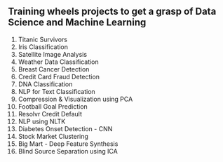 ## Training wheels projects to get a grasp of Data Science and Machine Learning


1. Titanic Survivors
2. Iris Classification
3. Satellite Image Analysis
4. Weather Data Classification
5. Breast Cancer Detection
6. Credit Card Fraud Detection
7. DNA Classification
8. NLP for Text Classification
9. Compression & Visualization using PCA
10. Football Goal Prediction
11. Resolvr Credit Default
12. NLP using NLTK
13. Diabetes Onset Detection - CNN
14. Stock Market Clustering
15. Big Mart - Deep Feature Synthesis
16. Blind Source Separation using ICA
